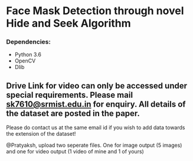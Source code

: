 # Face Mask Detection through novel Hide and Seek Algorithm

### Dependencies:
- Python 3.6
- OpenCV
- Dlib

## Drive Link for video can only be accessed under special requirements. Please mail sk7610@srmist.edu.in for enquiry. All details of the dataset are posted in the paper. 

Please do contact us at the same email id if you wish to add data towards the extension of the dataset!

@Pratyaksh, upload two seperate files. One for image output (5 images) and one for video output (1 video of mine and 1 of yours)
